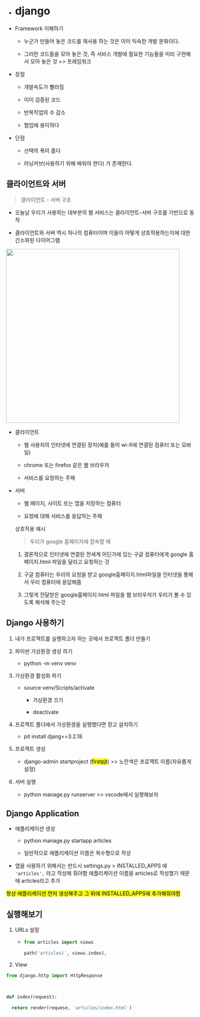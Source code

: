 - # django

- Framework 이해하기
  
  - 누군가 만들어 놓은 코드를 재사용 하는 것은 이미 익숙한 개발 문화이다.
  
  - 그러한 코드들을 모아 놓은 것, 즉 서비스 개발에 필요한 기능들을 미리 구현해서 모아 놓은 것 => 프레임워크

- 장점
  
  - 개발속도가 빨라짐
  
  - 이미 검증된 코드
  
  - 반복작업의 수 감소
  
  - 협업에 용이하다

- 단점
  
  - 선택의 폭이 좁다
  
  - 러닝커브(사용하기 위해 배워야 한다) 가 존재한다.

## 클라이언트와 서버

> 클라이언트 - 서버 구조

- 오늘날 우리가 사용하는 대부분의 웹 서비스는 클라이언트-서버 구조를 기반으로 동작

- 클라이언트와 서버 역시 하나의 컴퓨터이며 이들이 어떻게 상호작용하는지에 대한 간소화된 다이어그램

<img src="file:///C:/Users/SSAFY/AppData/Roaming/marktext/images/2023-03-14-09-16-48-image.png" title="" alt="" width="464">

- 클라이언트
  
  - 웹 사용자의 인터넷에 연결된 장치(예를 들어 wi-fi에 연결된 컴퓨터 또는 모바일)
  
  - chrome 또는 firefox 같은 웹 브라우저
  
  - 서비스를 요청하는 주체

- 서버
  
  - 웹 페이지, 사이트 또는 앱을 저장하는 컴퓨터
  
  - 요청에 대해 서비스를 응답하는 주체
  
  상호작용 예시
  
  > 우리가 google 홈페이지에 접속할 때
  
  1. 결론적으로 인터넷에 연결된 전세계 어딘가에 있는 구글 컴퓨터에게 google 홈페이지.html 파일을 달라고 요청하는 것
  
  2. 구글 컴퓨터는 우리의 요청을 받고 google홈페이지.html파일을 인터넷을 통해서 우리 컴퓨터에 응답해줌
  
  3. 그렇게 전달받은 google홈페이지.html 파일을 웹 브라우저가 우리가 볼 수 있도록 해석해 주는것

## Django 사용하기

1. 내가 프로젝트를 실행하고자 하는 곳에서 프로젝트 폴더 만들기

2. 파이썬 가상환경 생성 하기
   
   - python -m venv venv

3. 가상환경 활성화 하기
   
   - source venv/Scripts/activate
     
     - 가상환경 끄기
     
     - deactivate

4. 프로젝트 폴더에서 가상환경을 실행했다면 장고 설치하기
   
   - pit install djang==3.2.18

5. 프로젝트 생성
   
   - django-admin startproject (<mark>firstpjt</mark>) >> 노란색은 프로젝트 이름(자유롭게 설정)

6. 서버 실행
   
   - python manage.py runserver >> vscode에서 실행해보자

## Django Application

- 애플리케이션 생성
  
  - python manage.py startapp articles
  
  - 일반적으로 애플리케이션 이름은 복수형으로 작성

- 앱을 사용하기 위해서는 반드시 settings.py > INSTALLED_APPS 에 `'articles',` 라고 작성해 줘야함 애플리케이션 이름을 articles로 작성했기 때문에 articles라고 추가

<mark>항상 애플리케이션 먼저 생성해주고 그 뒤에 INSTALLED_APPS에 추가해줘야함</mark>

## 실행해보기

1. URLs 설정
   
   - ```python
     from articles import views
     
     path('articles/', views.index),
     ```

2. View

```python
from django.http import HttpResponse



def index(request):

  return render(requese, 'articles/index.html')
```
